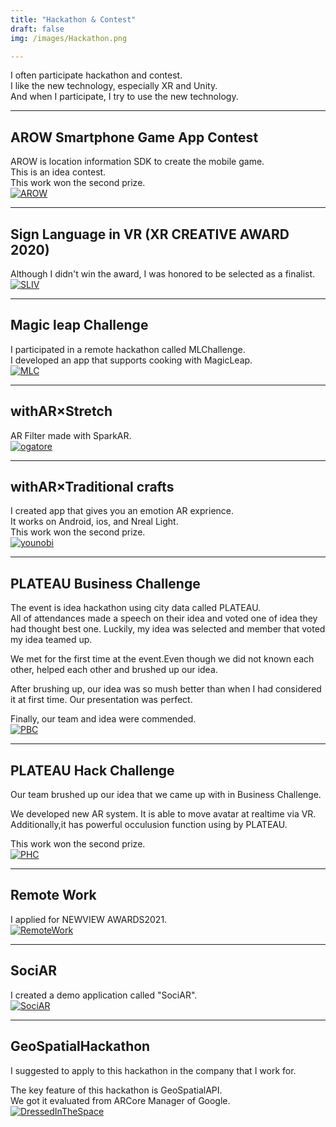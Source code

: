 ```yaml
---
title: "Hackathon & Contest"
draft: false
img: /images/Hackathon.png

---
```


I often participate hackathon and contest.  
I like the new technology, especially XR and Unity.  
And when I participate, I try to use the new technology.  

---

## AROW Smartphone Game App Contest
AROW is location information SDK to create the mobile game.  
This is an idea contest.  
This work won the second prize.  
[![AROW](/images/AROW.png)](https://contest2019.arow.world/)

---

## Sign Language in VR (XR CREATIVE AWARD 2020)
Although I didn't win the award, I was honored to be selected as a finalist. 
[![SLIV](/images/SLIV.png)](https://xrc.or.jp/award2020/)

---

## Magic leap Challenge
I participated in a remote hackathon called MLChallenge.  
I developed an app that supports cooking with MagicLeap.  
[![MLC](/images/MLC.png)](https://www.youtube.com/watch?v=CCxwmPRUvC8)

---

## withAR×Stretch
AR Filter made with SparkAR.  
[![ogatore](/images/ogatore.png)](https://t.co/QxokSZ76FU)

---

## withAR×Traditional crafts
I created app that gives you an emotion AR exprience.  
It works on Android, ios, and Nreal Light.  
This work won the second prize.  
[![younobi](/images/younobi.png)](https://youtu.be/8BB_aQsxtuE)

---

## PLATEAU Business Challenge
The event is idea hackathon using city data called PLATEAU.  
All of attendances made a speech on their idea and voted one of idea they had thought best one. Luckily, my idea was selected and  member that voted my idea teamed up.  

We met for the first time at the event.Even though we did not known each other, helped each other and brushed up our idea.  

After brushing up, our idea was so mush better than when I had considered it at first time. Our presentation was perfect.  

Finally, our team and idea were commended.  
[![PBC](/images/PBC.png)](https://www.slideshare.net/ssuserb5ac78/ar-249505224)


---

## PLATEAU Hack Challenge
Our team brushed up our idea that we came up with in Business Challenge.  

We developed new AR system. It is able to move avatar at realtime via VR.  
Additionally,it has powerful occulusion function using by PLATEAU.  

This work won the second prize.  
[![PHC](/images/PHC.png)](https://twitter.com/okprogramming/status/1416701844068257794?s=20)

---

## Remote Work
I applied for NEWVIEW AWARDS2021.  
[![RemoteWork](/images/RemoteWork.png)](https://gallery.styly.cc/scene/21577dc6-2acf-43a9-84ef-a870ec11b551)

---

## SociAR
I created a demo application called "SociAR".  
[![SociAR](/images/SociAR.png)](https://youtu.be/pqdJZnx38Q8)

---

## GeoSpatialHackathon
I suggested to apply to this hackathon in the company that I work for.  

The key feature of this hackathon is GeoSpatialAPI.  
We got it evaluated from ARCore Manager of Google.  
[![DressedInTheSpace](/images/DressedInTheSpace.png)](https://youtu.be/YPPbxLWh3X0)
